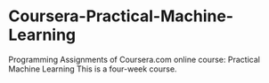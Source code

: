 Coursera-Practical-Machine-Learning
===================================

Programming Assignments of Coursera.com online course: Practical Machine Learning
This is a four-week course.
